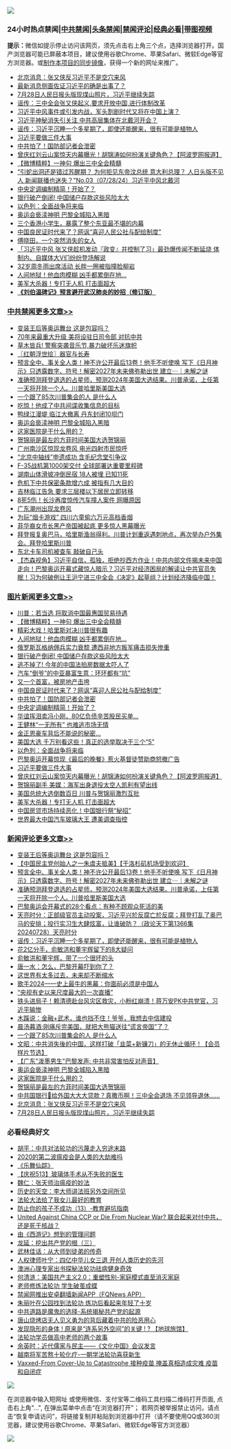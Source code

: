 ![](https://raw.githubusercontent.com/jsvpn/jsproxy/dev/64photo/fqnews-qr.jpg)

<div id="tt">
<h3>24小时热点禁闻|<a href="#%E4%B8%AD%E5%85%B1%E7%A6%81%E9%97%BB%E6%9B%B4%E5%A4%9A%E6%96%87%E7%AB%A0">中共禁闻</a>|<a href="#%E5%9B%BE%E7%89%87%E6%96%B0%E9%97%BB%E6%9B%B4%E5%A4%9A%E6%96%87%E7%AB%A0">头条禁闻</a>|<a href="#%E6%96%B0%E9%97%BB%E8%AF%84%E8%AE%BA%E6%9B%B4%E5%A4%9A%E6%96%87%E7%AB%A0">禁闻评论|<a href="#%E5%BF%85%E7%9C%8B%E7%BB%8F%E5%85%B8%E5%A5%BD%E6%96%87">经典必看</a>|<a href="https://2654106.xyz/3" target="_blank">带图视频</a></h3>
<div><b>提示：</b>微信如提示停止访问该网页，须先点击右上角三个点，选择浏览器打开。国产浏览器可能已屏蔽本项目，建议使用谷歌Chrome、苹果Safari、微软Edge等官方浏览器。或<a href="%E5%88%B6%E4%BD%9Cgit%E7%A6%81%E9%97%BB%E9%95%9C%E5%83%8F.md">制作本项目的同步镜像</a>，获得一个新的网址来推广。</div>
<ul>

<li><a href="/comments/20240728/2067868.md">北京消息：张又侠反习近平不是空穴来风</a></li>
<li><a href="/comments/20240728/2067859.md">最新消息侧面佐证习近平的确是出事了？</a></li>
<li><a href="/comments/20240728/2067866.md">7月28日人民日报头版现煤山照片，习近平继续失踪</a></li>
<li><a href="/bblog/20240728/2067875.md">谣传：三中全会张又侠起义,要求开放中国,进行体制改革</a></li>
<li><a href="/bblog/20240728/2067871.md">习近平中风事件或引发内战，军头割剧时代又将在中国上演？</a></li>
<li><a href="/baitai/20240729/2067937.md">习近平神秘消失引关注 中共高层集体在北戴河开会？</a></li>
<li><a href="/comments/20240729/2068022.md">谣传：习近平沉睡一个多星期了，即使还能醒来，很有可能是植物人</a></li>
<li><a href="/topimagenews/20240729/2067935.md">习近平要做三件大事</a></li>
<li><a href="/topimagenews/20240729/2067983.md">中共怕了！国防部记者会泄密</a></li>
<li><a href="/topimagenews/20240729/2067934.md">曾庆红刘云山案惊天内幕曝光！胡锦涛如何扮演关键角色？【阿波罗网报道】</a></li>
<li><a href="/topimagenews/20240729/2068049.md">【微博精粹】一神句 爆出三中全会精髓</a></li>
<li><a href="/sohnews/20240729/2067915.md">“引蛇出洞还是错过苏醒期？ 为何拒见东帝汶总统 意大利总理？ 人日头版不见人 新闻联播也迷失？”No.03（07/28/24）习近平中风北戴河</a></li>
<li><a href="/topimagenews/20240729/2067982.md">中央定调编制精简！开始了？</a></li>
<li><a href="/topimagenews/20240729/2068009.md">银行破产倒闭! 中国储户存款这些风险太大</a></li>
<li><a href="/topimagenews/20240729/2067943.md">以色列：全面战争将来临</a></li>
<li><a href="/comments/20240729/2067909.md">奥运会亵渎神明 巴黎全城陷入黑暗</a></li>
<li><a href="/cnnews/20240729/2067968.md">三个香港小学生，暴露了整个东亚最不堪的内幕</a></li>
<li><a href="/topimagenews/20240729/2068005.md">中国良民证时代来了？网讽“喜迎人民公社与配给制度”</a></li>
<li><a href="/cnnews/20240729/2067950.md">傅晓田，一个突然消失的女人</a></li>
<li><a href="/baitai/20240729/2068097.md">「习近平中风 张又侠趁机发动『政变』并控制了习」最劲爆传闻不断延烧 体制内、自媒体大V们纷纷登场解说</a></li>
<li><a href="/yule/20240729/2067922.md">32岁周冬雨出席活动 长胖一圈被指撞脸柳岩</a></li>
<li><a href="/topimagenews/20240729/2068031.md">人间地狱！他血肉模糊 凶手都累倒在地…</a></li>
<li><a href="/topimagenews/20240728/2067826.md">美军大杀器！专打无人机 打击面超大</a></li>
<li><b><a href="/comments/20200207/1272816.md" target="_blank">《刘伯温碑记》预言避开武汉肺炎的妙招（修订版）</a></b></li>
</ul>
</div>

<div class="catlist">
<h3><a href="/cbnews/" target="_blank">中共禁闻</a><span><a href="/cbnews/" target="_blank" rel="nofollow">更多文章>></a></span></h3>
<ul>
<li><a href="/comments/20240729/2068143.md" target="_blank">变装王后等奥运舞台 这是包容吗？</a></li>
<li><a href="/cbnews/20240729/2068072.md" target="_blank">70年来最重大升级 美将设驻日司令部 对抗中共</a></li>
<li><a href="/cbnews/20240729/2068065.md" target="_blank">草木皆兵! 警察突袭音乐节,暴力破坏乐迷旗帜</a></li>
<li><a href="/cbnews/20240729/2068051.md" target="_blank">〖红朝浮世绘〗器官与长寿</a></li>
<li><a href="/comments/20240729/2068050.md" target="_blank">预言全中、事关全人类！神不许公开最后13卷！他手不听使唤 写下《日月神示》只透露数字、符号！解密2027年未来佛弥勒出世 建立⋯｜未解之谜</a></li>
<li><a href="/comments/20240729/2068034.md" target="_blank">准确预测拜登退选的占星师，预测2024年美国大选结果。川普承诺，上任第一天将开除一个人。川普哈里斯美国大选</a></li>
<li><a href="/comments/20240729/2067962.md" target="_blank">一个跟了85次川普集会的人 是什么人</a></li>
<li><a href="/cbnews/20240729/2067949.md" target="_blank">吃惊！他成了中共间谍收集信息的目标</a></li>
<li><a href="/cbnews/20240729/2067948.md" target="_blank">鸭绿江漫堤 临江大撤离 丹东封闭10坝门</a></li>
<li><a href="/comments/20240729/2067909.md" target="_blank">奥运会亵渎神明 巴黎全城陷入黑暗</a></li>
<li><a href="/comments/20240729/2067908.md" target="_blank">这家医院是干什么用的？</a></li>
<li><a href="/comments/20240729/2067900.md" target="_blank">贺锦丽是最左的方菲时间美国大选贺锦丽</a></li>
<li><a href="/cbnews/20240729/2067894.md" target="_blank">广州南沙区惊现龙卷风 电光四射市民惊呼</a></li>
<li><a href="/cbnews/20240728/2067869.md" target="_blank">“北京中轴线”申遗成功 含毛纪念堂引争议</a></li>
<li><a href="/cbnews/20240728/2067830.md" target="_blank">F-35战机第1000架交付 全球部署达重要里程碑</a></li>
<li><a href="/cbnews/20240728/2067829.md" target="_blank">湖南山体滑坡冲倒民宿 18人被埋 已知11死</a></li>
<li><a href="/cbnews/20240728/2067828.md" target="_blank">危机下中共保密条款增六成 被指有几大目的</a></li>
<li><a href="/cbnews/20240728/2067827.md" target="_blank">吉林临江告急 要求三层楼以下居民立即转移</a></li>
<li><a href="/cbnews/20240728/2067782.md" target="_blank">8死5伤！长沙再度惊传汽车撞人案件 网曝原因</a></li>
<li><a href="/cbnews/20240728/2067772.md" target="_blank">广东潮州出现龙卷风</a></li>
<li><a href="/cbnews/20240728/2067764.md" target="_blank">为玩“烟卡游戏” 四川六童偷六万元高档香烟</a></li>
<li><a href="/cbnews/20240728/2067760.md" target="_blank">菲华裔女市长黑产帝国被起底 更多惊人黑幕曝光</a></li>
<li><a href="/comments/20240728/2067753.md" target="_blank">拜登报复奥巴马，哈里斯渔翁得利。川普计划重返遇刺地点，再次举办户外集会。拜登哈里斯川普</a></li>
<li><a href="/cbnews/20240728/2067720.md" target="_blank">东北卡车司机被查车 敲破自己头</a></li>
<li><a href="/comments/20240728/2067698.md" target="_blank">【杰森视角】习近平自信，孤独，拒绝抄西方作业！中共内部文件揭未来中国走向！巴黎奥运开幕式藏惊人暗示？习近平对经济困局的解读让中共官员失眠！习为何破例让王沪宁进三中全会《决定》起草组？计划经济降临中国！</a></li>

</ul>
</div>
<div class="catlist">
<h3><a href="/topimagenews/" target="_blank">图片新闻</a><span><a href="/topimagenews/" target="_blank" rel="nofollow">更多文章>></a></span></h3>
<ul>
<li><a href="/topimagenews/20240729/2068071.md" target="_blank">川普：若当选 将取消中国最惠国贸易待遇</a></li>
<li><a href="/topimagenews/20240729/2068049.md" target="_blank">【微博精粹】一神句 爆出三中全会精髓</a></li>
<li><a href="/topimagenews/20240729/2068048.md" target="_blank">精彩大戏！哈里斯对决川普很有趣</a></li>
<li><a href="/topimagenews/20240729/2068031.md" target="_blank">人间地狱！他血肉模糊 凶手都累倒在地…</a></li>
<li><a href="/topimagenews/20240729/2068030.md" target="_blank">俄罗斯瓦格纳佣兵实力衰颓 遭西非地方叛军痛击损失惨重</a></li>
<li><a href="/topimagenews/20240729/2068009.md" target="_blank">银行破产倒闭! 中国储户存款这些风险太大</a></li>
<li><a href="/topimagenews/20240729/2068008.md" target="_blank">逃不掉了! 今年的中国法拍房数据太吓人了</a></li>
<li><a href="/topimagenews/20240729/2068007.md" target="_blank">汽车“倒爷”的中亚暴富生意：环环都有“坑”</a></li>
<li><a href="/topimagenews/20240729/2068006.md" target="_blank">又一个首富，被房地产击垮</a></li>
<li><a href="/topimagenews/20240729/2068005.md" target="_blank">中国良民证时代来了？网讽“喜迎人民公社与配给制度”</a></li>
<li><a href="/topimagenews/20240729/2067983.md" target="_blank">中共怕了！国防部记者会泄密</a></li>
<li><a href="/topimagenews/20240729/2067982.md" target="_blank">中央定调编制精简！开始了？</a></li>
<li><a href="/topimagenews/20240729/2067981.md" target="_blank">华谊挥泪卖冯小刚，80亿负债辛苦股民买单…</a></li>
<li><a href="/topimagenews/20240729/2067961.md" target="_blank">王健林“一无所有” 也难逃市场无情</a></li>
<li><a href="/topimagenews/20240729/2067959.md" target="_blank">金正恩豪车背后不能说的秘密&#8230;</a></li>
<li><a href="/topimagenews/20240729/2067947.md" target="_blank">美国大选 千万别看这些！真正的选举取决于三个“5”</a></li>
<li><a href="/topimagenews/20240729/2067943.md" target="_blank">以色列：全面战争将来临</a></li>
<li><a href="/topimagenews/20240729/2067942.md" target="_blank">巴黎奥运开幕惊现《最后的晚餐》惹火基督徒赞助商怒撤广告</a></li>
<li><a href="/topimagenews/20240729/2067935.md" target="_blank">习近平要做三件大事</a></li>
<li><a href="/topimagenews/20240729/2067934.md" target="_blank">曾庆红刘云山案惊天内幕曝光！胡锦涛如何扮演关键角色？【阿波罗网报道】</a></li>
<li><a href="/topimagenews/20240728/2067862.md" target="_blank">贺锦丽副手 美媒：海军出身退役太空人凯利有望出线</a></li>
<li><a href="/topimagenews/20240728/2067861.md" target="_blank">美国总统大选倒数百日 川普与贺锦丽激烈互批</a></li>
<li><a href="/topimagenews/20240728/2067826.md" target="_blank">美军大杀器！专打无人机 打击面超大</a></li>
<li><a href="/topimagenews/20240728/2067759.md" target="_blank">中国房贷市场持续恶化！中国银行祭“秘招”</a></li>
<li><a href="/topimagenews/20240728/2067758.md" target="_blank">世界最大中国汽车玻璃大王 遭美调查指控</a></li>

</ul>
</div>
<div class="catlist">
<h3><a href="/comments/" target="_blank">新闻评论</a><span><a href="/comments/" target="_blank" rel="nofollow">更多文章>></a></span></h3>
<ul>
<li><a href="/comments/20240729/2068143.md" target="_blank">变装王后等奥运舞台 这是包容吗？</a></li>
<li><a href="/comments/20240729/2068142.md" target="_blank">【中国民主党创始人之一朱虞夫抵美】【于洛杉矶机场受到欢迎】</a></li>
<li><a href="/comments/20240729/2068050.md" target="_blank">预言全中、事关全人类！神不许公开最后13卷！他手不听使唤 写下《日月神示》只透露数字、符号！解密2027年未来佛弥勒出世 建立⋯｜未解之谜</a></li>
<li><a href="/comments/20240729/2068034.md" target="_blank">准确预测拜登退选的占星师，预测2024年美国大选结果。川普承诺，上任第一天将开除一个人。川普哈里斯美国大选</a></li>
<li><a href="/comments/20240729/2068033.md" target="_blank">巴黎奥运会开幕式的28个看点：有种不顾观众死活的美</a></li>
<li><a href="/comments/20240729/2068028.md" target="_blank">天亮时分：正部级官员主动投案，习近平兴於反腐亡於反腐；拜登打乱了奥巴马的安排；投行实习生大肆炫富，让谁破防？（政论天下第1366集 20240728）天亮时分</a></li>
<li><a href="/comments/20240729/2068022.md" target="_blank">谣传：习近平沉睡一个多星期了，即使还能醒来，很有可能是植物人</a></li>
<li><a href="/comments/20240729/2068019.md" target="_blank">花2亿分手，俞敏洪和董宇辉留下的8大疑问</a></li>
<li><a href="/comments/20240729/2068018.md" target="_blank">俞敏洪和董宇辉，带了一个很坏的头</a></li>
<li><a href="/comments/20240729/2068017.md" target="_blank">唐一水：怎么，巴黎开幕吓到你了？</a></li>
<li><a href="/comments/20240729/2068016.md" target="_blank">这世界有太多过去，未来却不断缩水</a></li>
<li><a href="/comments/20240729/2068015.md" target="_blank">歌手2024——史上最牛的黑幕：你面前必须是中国人</a></li>
<li><a href="/comments/20240729/2068014.md" target="_blank">“央视有史以来尺度最大的一次直播”</a></li>
<li><a href="/comments/20240729/2068002.md" target="_blank">铁头进局子！赖清德赴台风灾区救灾，小粉红崩溃！蒋万安PK中共党官，习近平输惨</a></li>
<li><a href="/comments/20240729/2067964.md" target="_blank">木蹊说：金融+武术，谁也挡不住！爷爷，我想去中信建投</a></li>
<li><a href="/comments/20240729/2067963.md" target="_blank">晨汤暮酒:刚痛斥完美国，就把大熊猫送往“谎言帝国”了？</a></li>
<li><a href="/comments/20240729/2067962.md" target="_blank">一个跟了85次川普集会的人 是什么人</a></li>
<li><a href="/comments/20240729/2067958.md" target="_blank">文昭：中共消失後的中国，这样打破「韭菜+新镰刀」的无休止循环！【会员样片节选】</a></li>
<li><a href="/comments/20240729/2067940.md" target="_blank">【广东&quot;泼墨男生&quot;巴黎发声: 中共非常害怕反对声音】</a></li>
<li><a href="/comments/20240729/2067909.md" target="_blank">奥运会亵渎神明 巴黎全城陷入黑暗</a></li>
<li><a href="/comments/20240729/2067908.md" target="_blank">这家医院是干什么用的？</a></li>
<li><a href="/comments/20240729/2067900.md" target="_blank">贺锦丽是最左的方菲时间美国大选贺锦丽</a></li>
<li><a href="/comments/20240728/2067884.md" target="_blank">中共国银行🏦给外国大大大贷款？真撒币啊！三中全会退场 不见领导退休&#8230;&#8230;</a></li>
<li><a href="/comments/20240728/2067868.md" target="_blank">北京消息：张又侠反习近平不是空穴来风</a></li>
<li><a href="/comments/20240728/2067866.md" target="_blank">7月28日人民日报头版现煤山照片，习近平继续失踪</a></li>

</ul>
</div>

<div class="catlist">
<h3>必看经典好文</h3>
<ul>
<li><a href="/cbnews/20200720/1363328.md" target="_blank">胡平：中共对法轮功的污蔑走入穷途末路</a></li>
<li><a href="/comments/20200712/1359432.md" target="_blank">2020的第二波瘟疫会是人类的大劫难吗</a></li>
<li><a href="/comments/20200527/783191.md" target="_blank">《乐舞仙踪》</a></li>
<li><a href="/cbnews/20210526/1554325.md" target="_blank">【庆祝513】玻璃体手术从不失败的医生</a></li>
<li><a href="/comments/20200224/1282494.md" target="_blank">魏仁：张天师治瘟疫的妙法</a></li>
<li><a href="/tculture/20121025/73064.md" target="_blank">历史的天空：李大师讲法班另外空间所见</a></li>
<li><a href="/cbnews/20200516/1329218.md" target="_blank">法轮大法给了我女儿最好的教育</a></li>
<li><a href="/comments/20230930/1940691.md" target="_blank">防止你的孩子不成功（13）-教育避坑指南</a></li>
<li><a href="/comments/20200820/1451960.md" target="_blank">United Against China CCP or Die From Nuclear War? 联合起来对付中共，还是死于核战？</a></li>
<li><a href="/cbnews/20211017/1639767.md" target="_blank">由《西游记》想到的管理问题</a></li>
<li><a href="/comments/20200929/1405201.md" target="_blank">龙延：挖出共产党的根（三）</a></li>
<li><a href="/topimagenews/20130216/104433.md" target="_blank">武林佳话：从大师到徒弟的传奇</a></li>
<li><a href="/bannedvideo/20220806/1768296.md" target="_blank">人权律师叶宁：四亿中华儿女三退 开创人类历史的先河</a></li>
<li><a href="/comments/20230226/1853388.md" target="_blank">澳洲心理专家出书探秘法轮功祛病健身奇效</a></li>
<li><a href="/comments/20230919/1935739.md" target="_blank">何清涟：美国共产主义2.0：重塑性别-家庭模式直至消灭家庭</a></li>
<li><a href="/cbnews/20211114/1652214.md" target="_blank">老师修炼法轮功 学生破茧成蝶</a></li>
<li><a href="/comments/20200503/1322531.md" target="_blank">禁闻网推出安卓翻墙新闻APP（FQNews APP）</a></li>
<li><a href="/comments/20210720/1488271.md" target="_blank">朱丽叶在公园找到法轮功 炼功后看起来年轻了十岁</a></li>
<li><a href="/comments/20181209/1044543.md" target="_blank">中共道路是魔鬼的选择-系统揭秘共产党的起源</a></li>
<li><a href="/cbnews/20220615/1745823.md" target="_blank">唐山烧烤店无人见义勇为的背后藏着中共的险恶用心</a></li>
<li><a href="/bannedvideo/20220611/1744386.md" target="_blank">发现隐形的身体 ! 原来是“连系另外空间”的关键 ! ? 【地球旅馆】</a></li>
<li><a href="/comments/20200629/1352533.md" target="_blank">法轮功学员做高中老师的两个故事</a></li>
<li><a href="/comments/20230502/1879311.md" target="_blank">余英时：近代儒家与民主——《文化中国》会议发言</a></li>
<li><a href="/comments/20200123/1263458.md" target="_blank">越南将军苦熬十轮化疗-一朝学法轮功喜获新生</a></li>
<li><a href="/comments/20230812/1919435.md" target="_blank">Vaxxed-From Cover-Up to Catastrophe 接种疫苗 掩盖真相造成灾难 疫苗和自闭症</a></li>

</ul>
</div>

![](https://raw.githubusercontent.com/jsvpn/jsproxy/dev/64photo/fqnews-qr.jpg)

在浏览器中输入短网址 或使用微信、支付宝等二维码工具扫描二维码打开页面, 点击右上角"...", 在弹出菜单中点击“在浏览器打开”； 若网页被举报禁止访问，请点击“恢复申请访问”，将链接复制并粘贴到浏览器中打开（请不要使用QQ或360浏览器，建议使用谷歌Chrome、苹果Safari、微软Edge等官方浏览器）

![](https://raw.githubusercontent.com/jsvpn/jsproxy/dev/64photo/wx.jpg)